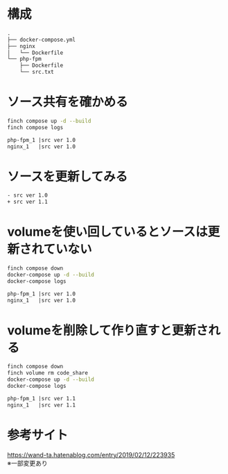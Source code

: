 # 構成
```txt
.
├── docker-compose.yml
├── nginx
│   └── Dockerfile
└── php-fpm
    ├── Dockerfile
    └── src.txt
```

# ソース共有を確かめる
```sh
finch compose up -d --build
finch compose logs
```
```txt
php-fpm_1 |src ver 1.0
nginx_1   |src ver 1.0
```

# ソースを更新してみる
```txt
- src ver 1.0
+ src ver 1.1
```

# volumeを使い回しているとソースは更新されていない
```sh
finch compose down
docker-compose up -d --build
docker-compose logs
```
```txt
php-fpm_1 |src ver 1.0
nginx_1   |src ver 1.0
```

# volumeを削除して作り直すと更新される
```sh
finch compose down
finch volume rm code_share
docker-compose up -d --build
docker-compose logs
```
```txt
php-fpm_1 |src ver 1.1
nginx_1   |src ver 1.1
```

# 参考サイト
https://wand-ta.hatenablog.com/entry/2019/02/12/223935  
※一部変更あり